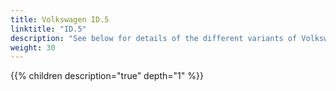 ```yaml
---
title: Volkswagen ID.5
linktitle: "ID.5"
description: "See below for details of the different variants of Volkswagen ID.5"
weight: 30
---
```

{{% children description="true" depth="1" %}}
